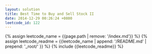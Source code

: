 ```yaml
---
layout: solution
title: Best Time to Buy and Sell Stock II
date: 2014-12-29 00:26:24 +0800
leetcode_id: 122
---
```

{% assign leetcode_name = {{page.path | remove: '/index.md'}}  %}
{% assign leetcode_readme = {{leetcode_name | append: '/README.md' | prepend: '_root/' }}  %}
{% include {{leetcode_readme}} %}
